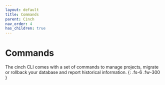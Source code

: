 ```yaml
---
layout: default
title: Commands
parent: Cinch
nav_order: 4
has_children: true
---
```


# Commands

The cinch CLI comes with a set of commands to manage projects, migrate or rollback your database and
report historical information.
{: .fs-6 .fw-300 }